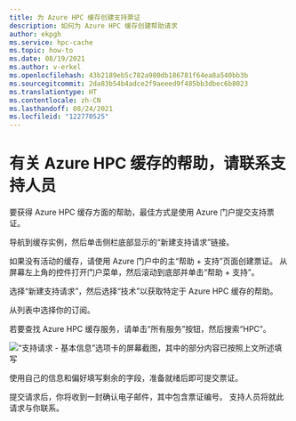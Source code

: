 ```yaml
---
title: 为 Azure HPC 缓存创建支持票证
description: 如何为 Azure HPC 缓存创建帮助请求
author: ekpgh
ms.service: hpc-cache
ms.topic: how-to
ms.date: 08/19/2021
ms.author: v-erkel
ms.openlocfilehash: 43b2189eb5c782a980db186781f64ea8a540bb3b
ms.sourcegitcommit: 2da83b54b4adce2f9aeeed9f485bb3dbec6b8023
ms.translationtype: HT
ms.contentlocale: zh-CN
ms.lasthandoff: 08/24/2021
ms.locfileid: "122770525"
---
```

# <a name="contact-support-for-help-with-azure-hpc-cache"></a>有关 Azure HPC 缓存的帮助，请联系支持人员

要获得 Azure HPC 缓存方面的帮助，最佳方式是使用 Azure 门户提交支持票证。

导航到缓存实例，然后单击侧栏底部显示的“新建支持请求”链接。

如果没有活动的缓存，请使用 Azure 门户中的主“帮助 + 支持”页面创建票证。 从屏幕左上角的控件打开门户菜单，然后滚动到底部并单击“帮助 + 支持”。

选择“新建支持请求”，然后选择“技术”以获取特定于 Azure HPC 缓存的帮助。 

从列表中选择你的订阅。

若要查找 Azure HPC 缓存服务，请单击“所有服务”按钮，然后搜索“HPC”。

![“支持请求 - 基本信息”选项卡的屏幕截图，其中的部分内容已按照上文所述填写](media/hpc-cache-support-request.png)

使用自己的信息和偏好填写剩余的字段，准备就绪后即可提交票证。

提交请求后，你将收到一封确认电子邮件，其中包含票证编号。 支持人员将就此请求与你联系。
